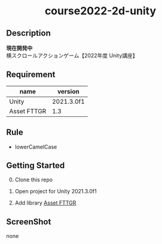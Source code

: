 # <div style="text-align: center;">course2022-2d-unity</div>
<!--
<p align="center">
  <img src="/static/icon.png"  width="256" height="256" alt="nuxt-firebase logo">
</p>
-->

## Description
**現在開発中**<br>
横スクロールアクションゲーム【2022年度 Unity講座】


## Requirement
| name | version |
| ------------- | ------------- |
| Unity | 2021.3.0f1 |
| Asset FTTGR | 1.3 |

## Rule
- lowerCamelCase

## Getting Started
0. Clone this repo

1. Open project for Unity 2021.3.0f1

2. Add library [Asset FTTGR](https://assetstore.unity.com/packages/p/asset-fttgr-222174)

## ScreenShot
none
